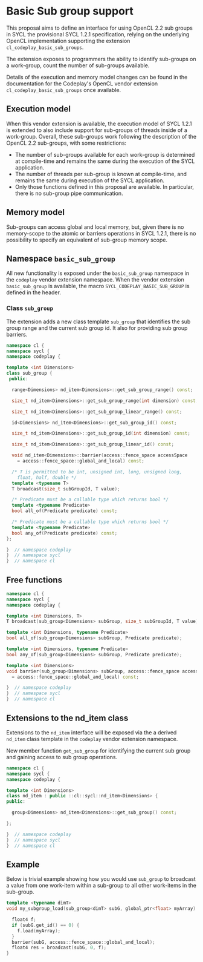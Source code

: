 # Basic Sub group support

This proposal aims to define an interface for using OpenCL 2.2 sub groups in
SYCL the provisional SYCL 1.2.1 specification, relying on the underlying
OpenCL implementation supporting the extension `cl_codeplay_basic_sub_groups`.

The extension exposes to programmers the ability to identify sub-groups
on a work-group, count the number of sub-groups available.

Details of the execution and memory model changes can be found in the
documentation for the Codeplay's OpenCL vendor extension `cl_codeplay_basic_sub_groups` 
once available.

## Execution model

When this vendor extension is available, the execution model of SYCL 1.2.1
is extended to also include support for sub-groups of threads inside of a
work-group.
Overall, these sub-groups work following the description of the OpenCL 2.2
sub-groups, with some restrictions:

* The number of sub-groups available for each work-group is determined 
at compile-time and remains the same during the execution of the SYCL application.
* The number of threads per sub-group is known at compile-time, and remains the
same during execution of the SYCL application.
* Only those functions defined in this proposal are available. 
In particular, there is no sub-group pipe communication.

## Memory model

Sub-groups can access global and local memory, but, given there is no 
memory-scope to the atomic or barriers operations in SYCL 1.2.1, there is no
possibility to specify an equivalent of sub-group memory scope.

## Namespace `basic_sub_group`

All new functionality is exposed under the `basic_sub_group` namespace
in the `codeplay` vendor extension namespace.
When the vendor extension `basic_sub_group` is available, the macro
`SYCL_CODEPLAY_BASIC_SUB_GROUP` is defined in the header.

### Class `sub_group`

The extension adds a new class template `sub_group` that identifies the 
sub group range and the current sub group id. 
It also for providing sub group barriers.

```cpp
namespace cl {
namespace sycl {
namespace codeplay {

template <int Dimensions>
class sub_group {
 public:

  range<Dimensions> nd_item<Dimensions>::get_sub_group_range() const;

  size_t nd_item<Dimensions>::get_sub_group_range(int dimension) const;

  size_t nd_item<Dimensions>::get_sub_group_linear_range() const;

  id<Dimensions> nd_item<Dimensions>::get_sub_group_id() const;

  size_t nd_item<Dimensions>::get_sub_group_id(int dimension) const;

  size_t nd_item<Dimensions>::get_sub_group_linear_id() const;

  void nd_item<Dimensions>::barrier(access::fence_space accessSpace
    = access::fence_space::global_and_local) const;

  /* T is permitted to be int, unsigned int, long, unsigned long, 
    float, half, double */
  template <typename T>
  T broadcast(size_t subGroupId, T value);

  /* Predicate must be a callable type which returns bool */
  template <typename Predicate>
  bool all_of(Predicate predicate) const;

  /* Predicate must be a callable type which returns bool */
  template <typename Predicate>
  bool any_of(Predicate predicate) const;
};

}  // namespace codeplay
}  // namespace sycl
}  // namespace cl
```

## Free functions

```cpp
namespace cl {
namespace sycl {
namespace codeplay {

template <int Dimensions, T>
T broadcast(sub_group<Dimensions> subGroup, size_t subGroupId, T value);

template <int Dimensions, typename Predicate>
bool all_of(sub_group<Dimensions> subGroup, Predicate predicate);

template <int Dimensions, typename Predicate>
bool any_of(sub_group<Dimensions> subGroup, Predicate predicate);

template <int Dimensions>
void barrier(sub_group<Dimensions> subGroup, access::fence_space accessSpace
  = access::fence_space::global_and_local) const;

}  // namespace codeplay
}  // namespace sycl
}  // namespace cl
```

## Extensions to the nd\_item class

Extensions to the `nd_item` interface will be exposed via the a derived `nd_item` class template in the `codeplay` vendor extension namespace.

New member function `get_sub_group` for identifying the current sub group and gaining access to sub group operations.

```cpp
namespace cl {
namespace sycl {
namespace codeplay {

template <int Dimensions>
class nd_item : public ::cl::sycl::nd_item<Dimensions> {
public:

  group<Dimensions> nd_item<Dimensions>::get_sub_group() const;

};

}  // namespace codeplay
}  // namespace sycl
}  // namespace cl
```

## Example

Below is trivial example showing how you would use `sub_group` to broadcast a value from one work-item within a sub-group to all other work-items in the sub-group.

```cpp
template <typename dimT>
void my_subgroup_load(sub_group<dimT> subG, global_ptr<float> myArray) {

  float4 f;
  if (subG.get_id() == 0) {
    f.load(myArray);
  }
  barrier(subG, access::fence_space::global_and_local);
  float4 res = broadcast(subG, 0, f);
}
```
